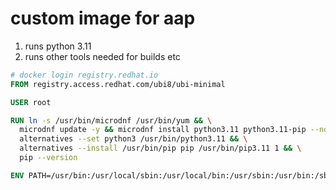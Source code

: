 # custom image for aap

1. runs python 3.11
2. runs other tools needed for builds etc

```Dockerfile
# docker login registry.redhat.io
FROM registry.access.redhat.com/ubi8/ubi-minimal

USER root

RUN ln -s /usr/bin/microdnf /usr/bin/yum && \
  microdnf update -y && microdnf install python3.11 python3.11-pip --nodocs --setopt install_weak_deps=0 -y && \
  alternatives --set python3 /usr/bin/python3.11 && \
  alternatives --install /usr/bin/pip pip /usr/bin/pip3.11 1 && \
  pip --version 

ENV PATH=/usr/bin:/usr/local/sbin:/usr/local/bin:/usr/sbin:/usr/bin:/sbin:/bin:/opt/mi-tec/
```
